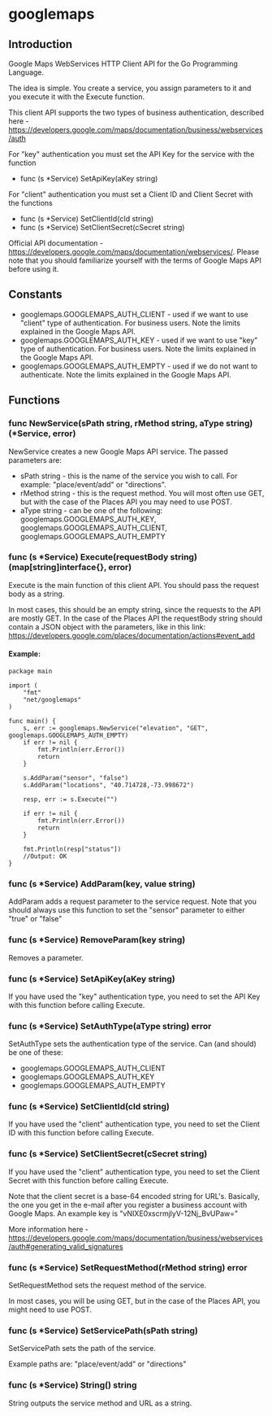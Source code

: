 googlemaps
==========

Introduction
------------
Google Maps WebServices HTTP Client API for the Go Programming Language.

The idea is simple. You create a service, you assign parameters to it and you execute it with the Execute function.

This client API supports the two types of business authentication, described here - https://developers.google.com/maps/documentation/business/webservices/auth

For "key" authentication you must set the API Key for the service with the function
* func (s *Service) SetApiKey(aKey string)

For "client" authentication you must set a Client ID and Client Secret with the functions
* func (s *Service) SetClientId(cId string)
* func (s *Service) SetClientSecret(cSecret string)

Official API documentation - https://developers.google.com/maps/documentation/webservices/. Please note that you should familiarize yourself with the terms of Google Maps API before using it.

Constants
---------
* googlemaps.GOOGLEMAPS_AUTH_CLIENT - used if we want to use "client" type of authentication. For business users. Note the limits explained in the Google Maps API.
* googlemaps.GOOGLEMAPS_AUTH_KEY - used if we want to use "key" type of authentication. For business users. Note the limits explained in the Google Maps API.
* googlemaps.GOOGLEMAPS_AUTH_EMPTY - used if we do not want to authenticate. Note the limits explained in the Google Maps API.

Functions
---------

### func NewService(sPath string, rMethod string, aType string) (*Service, error)
NewService creates a new Google Maps API service. The passed parameters are:

* sPath string - this is the name of the service you wish to call. For example: "place/event/add" or "directions".
* rMethod string - this is the request method. You will most often use GET, but with the case of the Places API you may need to use POST.
* aType string - can be one of the following: googlemaps.GOOGLEMAPS_AUTH_KEY, googlemaps.GOOGLEMAPS_AUTH_CLIENT, googlemaps.GOOGLEMAPS_AUTH_EMPTY

### func (s *Service) Execute(requestBody string) (map[string]interface{}, error)
Execute is the main function of this client API. You should pass the request body as a string.

In most cases, this should be an empty string, since the requests to the API are mostly GET. In the case of the Places API the requestBody string should contain a JSON object with the parameters, like in this link: https://developers.google.com/places/documentation/actions#event_add

#### Example:
    package main
    
    import (
    	"fmt"
    	"net/googlemaps"
    )
    
    func main() {
    	s, err := googlemaps.NewService("elevation", "GET", googlemaps.GOOGLEMAPS_AUTH_EMPTY)
    	if err != nil {
    		fmt.Println(err.Error())
    		return
    	}
    
    	s.AddParam("sensor", "false")
    	s.AddParam("locations", "40.714728,-73.998672")
    
    	resp, err := s.Execute("")
    
    	if err != nil {
    		fmt.Println(err.Error())
    		return
    	}
    
    	fmt.Println(resp["status"])
    	//Output: OK
    }

### func (s *Service) AddParam(key, value string)
AddParam adds a request parameter to the service request. Note that you should always use this function to set the "sensor" parameter to either "true" or "false"

### func (s *Service) RemoveParam(key string)
Removes a parameter.

### func (s *Service) SetApiKey(aKey string)
If you have used the "key" authentication type, you need to set the API Key with this function before calling Execute.

### func (s *Service) SetAuthType(aType string) error
SetAuthType sets the authentication type of the service. Can (and should) be one of these:
* googlemaps.GOOGLEMAPS_AUTH_CLIENT
* googlemaps.GOOGLEMAPS_AUTH_KEY
* googlemaps.GOOGLEMAPS_AUTH_EMPTY

### func (s *Service) SetClientId(cId string)
If you have used the "client" authentication type, you need to set the Client ID with this function before calling Execute.

### func (s *Service) SetClientSecret(cSecret string)
If you have used the "client" authentication type, you need to set the Client Secret with this function before calling Execute.

Note that the client secret is a base-64 encoded string for URL's. Basically, the one you get in the e-mail after you register a business account with Google Maps. An example key is "vNIXE0xscrmjlyV-12Nj_BvUPaw="

More information here - https://developers.google.com/maps/documentation/business/webservices/auth#generating_valid_signatures

### func (s *Service) SetRequestMethod(rMethod string) error
SetRequestMethod sets the request method of the service.

In most cases, you will be using GET, but in the case of the Places API, you might need to use POST.

### func (s *Service) SetServicePath(sPath string)
SetServicePath sets the path of the service.

Example paths are: "place/event/add" or "directions"

### func (s *Service) String() string
String outputs the service method and URL as a string.
